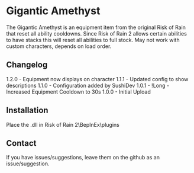 # Gigantic Amethyst
The Gigantic Amethyst is an equipment item from the original Risk of Rain that reset all ability cooldowns.
Since Risk of Rain 2 allows certain abilities to have stacks this will reset all abilities to full stock.
May not work with custom characters, depends on load order.

Changelog
------------
1.2.0 - Equipment now displays on character
1.1.1 - Updated config to show descriptions
1.1.0 - Configuration added by SushiDev
1.0.1 - !Long - Increased Equipment Cooldown to 30s
1.0.0 - Initial Upload

Installation
------------
Place the .dll in Risk of Rain 2\BepInEx\plugins

Contact
------------
If you have issues/suggestions, leave them on the github as an issue/suggestion.